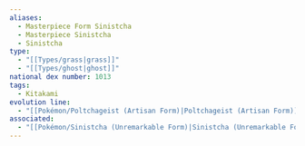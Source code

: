 ```yaml
---
aliases:
  - Masterpiece Form Sinistcha
  - Masterpiece Sinistcha
  - Sinistcha
type:
  - "[[Types/grass|grass]]"
  - "[[Types/ghost|ghost]]"
national dex number: 1013
tags:
  - Kitakami
evolution line:
  - "[[Pokémon/Poltchageist (Artisan Form)|Poltchageist (Artisan Form)]]"
associated:
  - "[[Pokémon/Sinistcha (Unremarkable Form)|Sinistcha (Unremarkable Form)]]"
---
```

